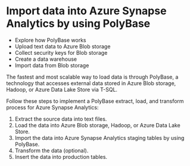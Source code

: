 # Import data into Azure Synapse Analytics by using PolyBase

- Explore how PolyBase works
- Upload text data to Azure Blob storage
- Collect security keys for Blob storage
- Create a data warehouse
- Import data from Blob storage


The fastest and most scalable way to load data is through PolyBase, a technology that accesses external data stored in Azure Blob storage, Hadoop, or Azure Data Lake Store via T-SQL.

Follow these steps to implement a PolyBase extract, load, and transform process for Azure Synapse Analytics:
1. Extract the source data into text files.
2. Load the data into Azure Blob storage, Hadoop, or Azure Data Lake Store.
3. Import the data into Azure Synapse Analytics staging tables by using PolyBase.
4. Transform the data (optional).
5. Insert the data into production tables.


